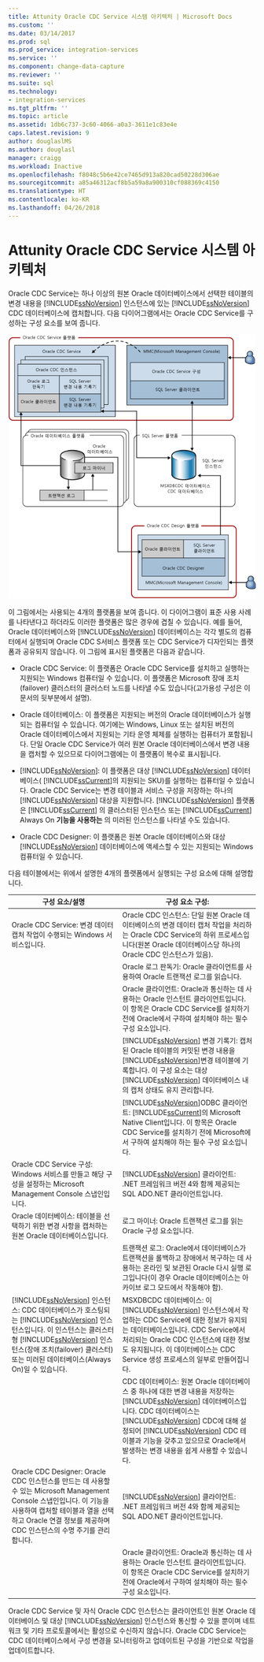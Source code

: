 ```yaml
---
title: Attunity Oracle CDC Service 시스템 아키텍처 | Microsoft Docs
ms.custom: ''
ms.date: 03/14/2017
ms.prod: sql
ms.prod_service: integration-services
ms.service: ''
ms.component: change-data-capture
ms.reviewer: ''
ms.suite: sql
ms.technology:
- integration-services
ms.tgt_pltfrm: ''
ms.topic: article
ms.assetid: 1db6c737-3c60-4066-a0a3-3611e1c83e4e
caps.latest.revision: 9
author: douglaslMS
ms.author: douglasl
manager: craigg
ms.workload: Inactive
ms.openlocfilehash: f8048c5b6e42ce7465d913a820cad50228d306ae
ms.sourcegitcommit: a85a46312acf8b5a59a8a900310cf088369c4150
ms.translationtype: HT
ms.contentlocale: ko-KR
ms.lasthandoff: 04/26/2018
---
```

# <a name="change-data-capture-service-for-oracle-by-attunity-system-architecture"></a>Attunity Oracle CDC Service 시스템 아키텍처
  Oracle CDC Service는 하나 이상의 원본 Oracle 데이터베이스에서 선택한 테이블의 변경 내용을 [!INCLUDE[ssNoVersion](../../includes/ssnoversion-md.md)] 인스턴스에 있는 [!INCLUDE[ssNoVersion](../../includes/ssnoversion-md.md)] CDC 데이터베이스에 캡처합니다. 다음 다이어그램에서는 Oracle CDC Service를 구성하는 구성 요소를 보여 줍니다.  
  
 ![서비스 아키텍처](../../integration-services/change-data-capture/media/service-architecture.gif "서비스 아키텍처")  
  
 이 그림에서는 사용되는 4개의 플랫폼을 보여 줍니다. 이 다이어그램이 표준 사용 사례를 나타낸다고 하더라도 이러한 플랫폼은 많은 경우에 겹칠 수 있습니다. 예를 들어, Oracle 데이터베이스와 [!INCLUDE[ssNoVersion](../../includes/ssnoversion-md.md)] 데이터베이스는 각각 별도의 컴퓨터에서 실행되며 Oracle CDC S서비스 플랫폼 또는 CDC Service가 디자인되는 플랫폼과 공유되지 않습니다. 이 그림에 표시된 플랫폼은 다음과 같습니다.  
  
-   Oracle CDC Service: 이 플랫폼은 Oracle CDC Service를 설치하고 실행하는 지원되는 Windows 컴퓨터일 수 있습니다. 이 플랫폼은 Microsoft 장애 조치(failover) 클러스터의 클러스터 노드를 나타낼 수도 있습니다(고가용성 구성은 이 문서의 뒷부분에서 설명).  
  
-   Oracle 데이터베이스: 이 플랫폼은 지원되는 버전의 Oracle 데이터베이스가 실행되는 컴퓨터일 수 있습니다. 여기에는 Windows, Linux 또는 설치된 버전의 Oracle 데이터베이스에서 지원되는 기타 운영 체제를 실행하는 컴퓨터가 포함됩니다. 단일 Oracle CDC Service가 여러 원본 Oracle 데이터베이스에서 변경 내용을 캡처할 수 있으므로 다이어그램에는 이 플랫폼이 복수로 표시됩니다.  
  
-   [!INCLUDE[ssNoVersion](../../includes/ssnoversion-md.md)]: 이 플랫폼은 대상 [!INCLUDE[ssNoVersion](../../includes/ssnoversion-md.md)] 데이터베이스( [!INCLUDE[ssCurrent](../../includes/sscurrent-md.md)]의 지원되는 SKU)를 실행하는 컴퓨터일 수 있습니다. Oracle CDC Service는 변경 테이블과 서비스 구성을 저장하는 하나의 [!INCLUDE[ssNoVersion](../../includes/ssnoversion-md.md)] 대상을 지원합니다. [!INCLUDE[ssNoVersion](../../includes/ssnoversion-md.md)] 플랫폼은 [!INCLUDE[ssCurrent](../../includes/sscurrent-md.md)] 의 클러스터된 인스턴스 또는 [!INCLUDE[ssCurrent](../../includes/sscurrent-md.md)] Always On **기능을 사용하는** 의 미러된 인스턴스를 나타낼 수도 있습니다.  
  
-   Oracle CDC Designer: 이 플랫폼은 원본 Oracle 데이터베이스와 대상 [!INCLUDE[ssNoVersion](../../includes/ssnoversion-md.md)] 데이터베이스에 액세스할 수 있는 지원되는 Windows 컴퓨터일 수 있습니다.  
  
 다음 테이블에서는 위에서 설명한 4개의 플랫폼에서 실행되는 구성 요소에 대해 설명합니다.  
  
|구성 요소/설명|구성 요소 구성:|  
|----------------------------|----------------------------|  
|Oracle CDC Service: 변경 데이터 캡처 작업이 수행되는 Windows 서비스입니다.|Oracle CDC 인스턴스: 단일 원본 Oracle 데이터베이스의 변경 데이터 캡처 작업을 처리하는 Oracle CDC Service의 하위 프로세스입니다(원본 Oracle 데이터베이스당 하나의 Oracle CDC 인스턴스가 있음).|  
||Oracle 로그 판독기: Oracle 클라이언트를 사용하여 Oracle 트랜잭션 로그를 읽습니다.|  
||Oracle 클라이언트: Oracle과 통신하는 데 사용하는 Oracle 인스턴트 클라이언트입니다. 이 항목은 Oracle CDC Service를 설치하기 전에 Oracle에서 구하여 설치해야 하는 필수 구성 요소입니다.|  
||[!INCLUDE[ssNoVersion](../../includes/ssnoversion-md.md)] 변경 기록기: 캡처된 Oracle 테이블의 커밋된 변경 내용을 [!INCLUDE[ssNoVersion](../../includes/ssnoversion-md.md)]변경 테이블에 기록합니다. 이 구성 요소는 대상 [!INCLUDE[ssNoVersion](../../includes/ssnoversion-md.md)] 데이터베이스 내의 캡처 상태도 유지 관리합니다.|  
||[!INCLUDE[ssNoVersion](../../includes/ssnoversion-md.md)]ODBC 클라이언트: [!INCLUDE[ssCurrent](../../includes/sscurrent-md.md)]의 Microsoft Native Client입니다. 이 항목은 Oracle CDC Service를 설치하기 전에 Microsoft에서 구하여 설치해야 하는 필수 구성 요소입니다.|  
|Oracle CDC Service 구성: Windows 서비스를 만들고 해당 구성을 설정하는 Microsoft Management Console 스냅인입니다.|[!INCLUDE[ssNoVersion](../../includes/ssnoversion-md.md)] 클라이언트: .NET 프레임워크 버전 4와 함께 제공되는 SQL ADO.NET 클라이언트입니다.|  
|Oracle 데이터베이스: 테이블을 선택하기 위한 변경 사항을 캡처하는 원본 Oracle 데이터베이스입니다.|로그 마이너: Oracle 트랜잭션 로그를 읽는 Oracle 구성 요소입니다.|  
||트랜잭션 로그: Oracle에서 데이터베이스가 트랜잭션을 롤백하고 장애에서 복구하는 데 사용하는 온라인 및 보관된 Oracle 다시 실행 로그입니다(이 경우 Oracle 데이터베이스는 아카이브 로그 모드에서 작동해야 함).|  
|[!INCLUDE[ssNoVersion](../../includes/ssnoversion-md.md)] 인스턴스: CDC 데이터베이스가 호스팅되는 [!INCLUDE[ssNoVersion](../../includes/ssnoversion-md.md)] 인스턴스입니다. 이 인스턴스는 클러스터형 [!INCLUDE[ssNoVersion](../../includes/ssnoversion-md.md)] 인스턴스(장애 조치(failover) 클러스터) 또는 미러된 데이터베이스(Always On)일 수 있습니다.|MSXDBCDC 데이터베이스: 이 [!INCLUDE[ssNoVersion](../../includes/ssnoversion-md.md)] 인스턴스에서 작업하는 CDC Service에 대한 정보가 유지되는 데이터베이스입니다. CDC Service에서 처리되는 Oracle CDC 인스턴스에 대한 정보도 유지됩니다. 이 데이터베이스는 CDC Service 생성 프로세스의 일부로 만들어집니다.|  
||CDC 데이터베이스: 원본 Oracle 데이터베이스 중 하나에 대한 변경 내용을 저장하는 [!INCLUDE[ssNoVersion](../../includes/ssnoversion-md.md)] 데이터베이스입니다. CDC 데이터베이스는 [!INCLUDE[ssNoVersion](../../includes/ssnoversion-md.md)] CDC에 대해 설정되어 [!INCLUDE[ssNoVersion](../../includes/ssnoversion-md.md)] CDC 테이블과 기능을 갖추고 있으므로 Oracle에서 발생하는 변경 내용을 쉽게 사용할 수 있습니다.|  
|Oracle CDC Designer: Oracle CDC 인스턴스를 만드는 데 사용할 수 있는 Microsoft Management Console 스냅인입니다. 이 기능을 사용하여 캡처할 테이블과 열을 선택하고 Oracle 연결 정보를 제공하며 CDC 인스턴스의 수명 주기를 관리합니다.|[!INCLUDE[ssNoVersion](../../includes/ssnoversion-md.md)] 클라이언트: .NET 프레임워크 버전 4와 함께 제공되는 SQL ADO.NET 클라이언트입니다.|  
||Oracle 클라이언트: Oracle과 통신하는 데 사용하는 Oracle 인스턴트 클라이언트입니다. 이 항목은 Oracle CDC Service를 설치하기 전에 Oracle에서 구하여 설치해야 하는 필수 구성 요소입니다.|  
  
 Oracle CDC Service 및 자식 Oracle CDC 인스턴스는 클라이언트인 원본 Oracle 데이터베이스 및 대상 [!INCLUDE[ssNoVersion](../../includes/ssnoversion-md.md)] 인스턴스와 통신할 수 있을 뿐이며 네트워크 및 기타 프로토콜에서는 활성으로 수신하지 않습니다. Oracle CDC Service는 CDC 데이터베이스에서 구성 변경을 모니터링하고 업데이트된 구성을 기반으로 작업을 업데이트합니다.  
  
  
